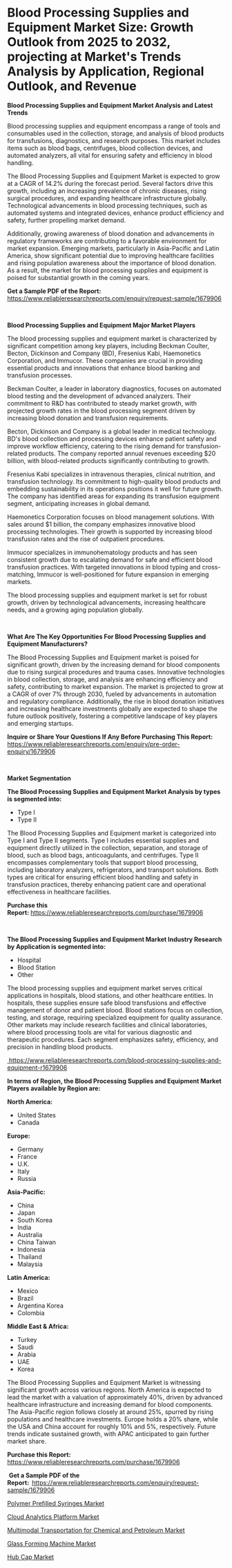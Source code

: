<p><h1>Blood Processing Supplies and Equipment Market Size: Growth Outlook from 2025 to 2032, projecting at Market's Trends Analysis by Application, Regional Outlook, and Revenue</h1></p><p><strong>Blood Processing Supplies and Equipment Market Analysis and Latest Trends</strong></p>
<p><p>Blood processing supplies and equipment encompass a range of tools and consumables used in the collection, storage, and analysis of blood products for transfusions, diagnostics, and research purposes. This market includes items such as blood bags, centrifuges, blood collection devices, and automated analyzers, all vital for ensuring safety and efficiency in blood handling.</p><p>The Blood Processing Supplies and Equipment Market is expected to grow at a CAGR of 14.2% during the forecast period. Several factors drive this growth, including an increasing prevalence of chronic diseases, rising surgical procedures, and expanding healthcare infrastructure globally. Technological advancements in blood processing techniques, such as automated systems and integrated devices, enhance product efficiency and safety, further propelling market demand.</p><p>Additionally, growing awareness of blood donation and advancements in regulatory frameworks are contributing to a favorable environment for market expansion. Emerging markets, particularly in Asia-Pacific and Latin America, show significant potential due to improving healthcare facilities and rising population awareness about the importance of blood donation. As a result, the market for blood processing supplies and equipment is poised for substantial growth in the coming years.</p></p>
<p><strong>Get a Sample PDF of the Report:&nbsp;</strong> <a href="https://www.reliableresearchreports.com/enquiry/request-sample/1679906?utm_campaign=33&utm_medium=2&utm_source=Github&utm_content=ia&utm_term=25032025&utm_id=blood-processing-supplies-and-equipment">https://www.reliableresearchreports.com/enquiry/request-sample/1679906</a></p>
<p>&nbsp;</p>
<p><strong>Blood Processing Supplies and Equipment Major Market Players</strong></p>
<p><p>The blood processing supplies and equipment market is characterized by significant competition among key players, including Beckman Coulter, Becton, Dickinson and Company (BD), Fresenius Kabi, Haemonetics Corporation, and Immucor. These companies are crucial in providing essential products and innovations that enhance blood banking and transfusion processes.</p><p>Beckman Coulter, a leader in laboratory diagnostics, focuses on automated blood testing and the development of advanced analyzers. Their commitment to R&D has contributed to steady market growth, with projected growth rates in the blood processing segment driven by increasing blood donation and transfusion requirements.</p><p>Becton, Dickinson and Company is a global leader in medical technology. BD's blood collection and processing devices enhance patient safety and improve workflow efficiency, catering to the rising demand for transfusion-related products. The company reported annual revenues exceeding $20 billion, with blood-related products significantly contributing to growth.</p><p>Fresenius Kabi specializes in intravenous therapies, clinical nutrition, and transfusion technology. Its commitment to high-quality blood products and embedding sustainability in its operations positions it well for future growth. The company has identified areas for expanding its transfusion equipment segment, anticipating increases in global demand.</p><p>Haemonetics Corporation focuses on blood management solutions. With sales around $1 billion, the company emphasizes innovative blood processing technologies. Their growth is supported by increasing blood transfusion rates and the rise of outpatient procedures.</p><p>Immucor specializes in immunohematology products and has seen consistent growth due to escalating demand for safe and efficient blood transfusion practices. With targeted innovations in blood typing and cross-matching, Immucor is well-positioned for future expansion in emerging markets.</p><p>The blood processing supplies and equipment market is set for robust growth, driven by technological advancements, increasing healthcare needs, and a growing aging population globally.</p></p>
<p>&nbsp;</p>
<p><strong>What Are The Key Opportunities For Blood Processing Supplies and Equipment Manufacturers?</strong></p>
<p><p>The Blood Processing Supplies and Equipment market is poised for significant growth, driven by the increasing demand for blood components due to rising surgical procedures and trauma cases. Innovative technologies in blood collection, storage, and analysis are enhancing efficiency and safety, contributing to market expansion. The market is projected to grow at a CAGR of over 7% through 2030, fueled by advancements in automation and regulatory compliance. Additionally, the rise in blood donation initiatives and increasing healthcare investments globally are expected to shape the future outlook positively, fostering a competitive landscape of key players and emerging startups.</p></p>
<p><strong>Inquire or Share Your Questions If Any Before Purchasing This Report:</strong> <a href="https://www.reliableresearchreports.com/enquiry/pre-order-enquiry/1679906?utm_campaign=33&utm_medium=2&utm_source=Github&utm_content=ia&utm_term=25032025&utm_id=blood-processing-supplies-and-equipment">https://www.reliableresearchreports.com/enquiry/pre-order-enquiry/1679906</a></p>
<p>&nbsp;</p>
<p><strong>Market Segmentation</strong></p>
<p><strong>The Blood Processing Supplies and Equipment Market Analysis by types is segmented into:</strong></p>
<p><ul><li>Type I</li><li>Type II</li></ul></p>
<p><p>The Blood Processing Supplies and Equipment market is categorized into Type I and Type II segments. Type I includes essential supplies and equipment directly utilized in the collection, separation, and storage of blood, such as blood bags, anticoagulants, and centrifuges. Type II encompasses complementary tools that support blood processing, including laboratory analyzers, refrigerators, and transport solutions. Both types are critical for ensuring efficient blood handling and safety in transfusion practices, thereby enhancing patient care and operational effectiveness in healthcare facilities.</p></p>
<p><strong>Purchase this Report:&nbsp;</strong><a href="https://www.reliableresearchreports.com/purchase/1679906?utm_campaign=33&utm_medium=2&utm_source=Github&utm_content=ia&utm_term=25032025&utm_id=blood-processing-supplies-and-equipment">https://www.reliableresearchreports.com/purchase/1679906</a></p>
<p>&nbsp;</p>
<p><strong>The Blood Processing Supplies and Equipment Market Industry Research by Application is segmented into:</strong></p>
<p><ul><li>Hospital</li><li>Blood Station</li><li>Other</li></ul></p>
<p><p>The blood processing supplies and equipment market serves critical applications in hospitals, blood stations, and other healthcare entities. In hospitals, these supplies ensure safe blood transfusions and effective management of donor and patient blood. Blood stations focus on collection, testing, and storage, requiring specialized equipment for quality assurance. Other markets may include research facilities and clinical laboratories, where blood processing tools are vital for various diagnostic and therapeutic procedures. Each segment emphasizes safety, efficiency, and precision in handling blood products.</p></p>
<p><a href="https://www.reliableresearchreports.com/blood-processing-supplies-and-equipment-r1679906?utm_campaign=33&utm_medium=2&utm_source=Github&utm_content=ia&utm_term=25032025&utm_id=blood-processing-supplies-and-equipment">&nbsp;https://www.reliableresearchreports.com/blood-processing-supplies-and-equipment-r1679906</a></p>
<p><strong>In terms of Region, the Blood Processing Supplies and Equipment Market Players available by Region are:</strong></p>
<p>
    <p> <strong> North America: </strong>
        <ul>
            <li>United States</li>
            <li>Canada</li>
        </ul>
        </p> 
    <p> <strong> Europe: </strong>
        <ul>
            <li>Germany</li>
            <li>France</li>
            <li>U.K.</li>
            <li>Italy</li>
            <li>Russia</li>
        </ul>
        </p> 
    <p> <strong> Asia-Pacific: </strong>
        <ul>
            <li>China</li>
            <li>Japan</li>
            <li>South Korea</li>
            <li>India</li>
            <li>Australia</li>
            <li>China Taiwan</li>
            <li>Indonesia</li>
            <li>Thailand</li>
            <li>Malaysia</li>
        </ul>
        </p> 
    <p> <strong> Latin America: </strong>
        <ul>
            <li>Mexico</li>
            <li>Brazil</li>
            <li>Argentina Korea</li>
            <li>Colombia</li>
        </ul>
        </p> 
    <p> <strong> Middle East & Africa: </strong>
        <ul>
            <li>Turkey</li>
            <li>Saudi</li>
            <li>Arabia</li>
            <li>UAE</li>
            <li>Korea</li>
        </ul>
    </p>
    </p>
<p><p>The Blood Processing Supplies and Equipment Market is witnessing significant growth across various regions. North America is expected to lead the market with a valuation of approximately 40%, driven by advanced healthcare infrastructure and increasing demand for blood components. The Asia-Pacific region follows closely at around 25%, spurred by rising populations and healthcare investments. Europe holds a 20% share, while the USA and China account for roughly 10% and 5%, respectively. Future trends indicate sustained growth, with APAC anticipated to gain further market share.</p></p>
<p><strong>Purchase this Report: </strong><a href="https://www.reliableresearchreports.com/purchase/1679906?utm_campaign=33&utm_medium=2&utm_source=Github&utm_content=ia&utm_term=25032025&utm_id=blood-processing-supplies-and-equipment">https://www.reliableresearchreports.com/purchase/1679906</a></p>
<p>&nbsp;<strong>Get a Sample PDF of the Report:&nbsp;&nbsp;</strong><a href="https://www.reliableresearchreports.com/enquiry/request-sample/1679906?utm_campaign=33&utm_medium=2&utm_source=Github&utm_content=ia&utm_term=25032025&utm_id=blood-processing-supplies-and-equipment">https://www.reliableresearchreports.com/enquiry/request-sample/1679906</a></p>
<p><strong></strong></p>
<p><p><a href="https://github.com/castoriffic/Market-Research-Report-List-6/blob/main/polymer-prefilled-syringes-market.md?utm_campaign=33&utm_medium=2&utm_source=Github&utm_content=ia&utm_term=25032025&utm_id=blood-processing-supplies-and-equipment">Polymer Prefilled Syringes Market</a></p><p><a href="https://github.com/yoshih12/Market-Research-Report-List-4/blob/main/cloud-analytics-platform-market.md?utm_campaign=33&utm_medium=2&utm_source=Github&utm_content=ia&utm_term=25032025&utm_id=blood-processing-supplies-and-equipment">Cloud Analytics Platform Market</a></p><p><a href="https://github.com/mookiesville/Market-Research-Report-List-1/blob/main/multimodal-transportation-for-chemical-and-petroleum-market.md?utm_campaign=33&utm_medium=2&utm_source=Github&utm_content=ia&utm_term=25032025&utm_id=blood-processing-supplies-and-equipment">Multimodal Transportation for Chemical and Petroleum Market</a></p><p><a href="https://github.com/ryanbell8967/Market-Research-Report-List-1/blob/main/glass-forming-machine-market.md?utm_campaign=33&utm_medium=2&utm_source=Github&utm_content=ia&utm_term=25032025&utm_id=blood-processing-supplies-and-equipment">Glass Forming Machine Market</a></p><p><a href="https://github.com/willjis/Market-Research-Report-List-1/blob/main/hub-cap-market.md?utm_campaign=33&utm_medium=2&utm_source=Github&utm_content=ia&utm_term=25032025&utm_id=blood-processing-supplies-and-equipment">Hub Cap Market</a></p></p>